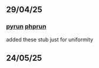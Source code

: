 ## 29/04/25
### [pyrun](pyrun) [phprun](phprun)
added these stub just for uniformity






## 24/05/25

